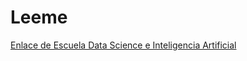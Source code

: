 # Leeme

[Enlace de Escuela Data Science e Inteligencia Artificial](https://platzi.com/escuela/datos/)